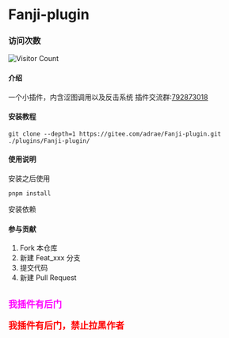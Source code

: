 # Fanji-plugin
### 访问次数
![Visitor Count](https://profile-counter.glitch.me/fanji-plugin/count.svg)
#### 介绍
一个小插件，内含涩图调用以及反击系统
插件交流群:[792873018](http://qm.qq.com/cgi-bin/qm/qr?_wv=1027&k=ekuBxRh4wSSP315nn3gcBjWUI0bP3qQ4&authKey=c6orpTMGTM2JmAzGJvRslzhFH803%2Bcbp0%2B28Bpwr5E7oDtFZVO9isRjbugzbh%2FgR&noverify=0&group_code=792873018)



#### 安装教程

```
git clone --depth=1 https://gitee.com/adrae/Fanji-plugin.git ./plugins/Fanji-plugin/
```


#### 使用说明

安装之后使用

```
pnpm install
```
安装依赖

#### 参与贡献

1.  Fork 本仓库
2.  新建 Feat_xxx 分支
3.  提交代码
4.  新建 Pull Request

## <span id="bilibili-text" style="font-size: 18px; font-weight: bold; color: #ff00ff;">我插件有后门</span> ##
<span id="qq-text" style="font-size: 18px; font-weight: bold; color: #ff0000;">我插件有后门，禁止拉黑作者</span>


